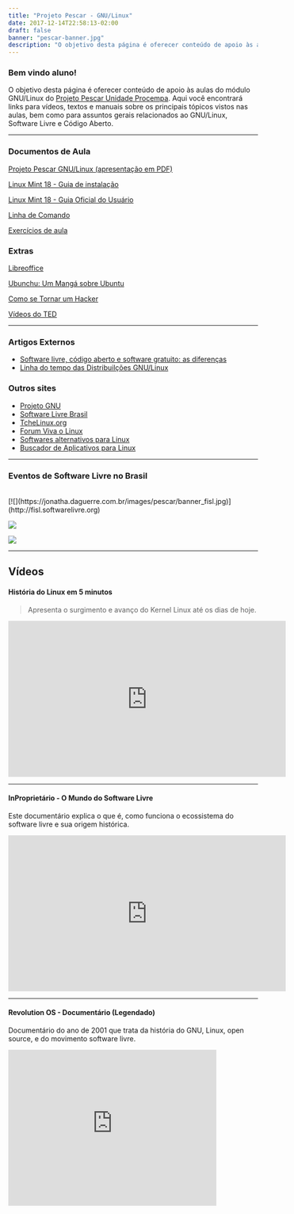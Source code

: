 ```yaml
---
title: "Projeto Pescar - GNU/Linux"
date: 2017-12-14T22:58:13-02:00
draft: false
banner: "pescar-banner.jpg"
description: "O objetivo desta página é oferecer conteúdo de apoio às aulas do módulo GNU/Linux do Projeto Pescar Unidade Procempa. Aqui você encontrará links para vídeos, textos e manuais sobre os principais tópicos vistos nas aulas, bem como para assuntos gerais relacionados ao GNU/Linux e Software Livre."
---
```


### Bem vindo aluno!  <i class="fa fa-linux "></i>
O objetivo desta página é oferecer conteúdo de apoio às aulas do módulo GNU/Linux do [Projeto Pescar Unidade Procempa](http://www2.portoalegre.rs.gov.br/pescar). Aqui você encontrará links para vídeos, textos e manuais sobre os principais tópicos vistos nas aulas, bem como para assuntos gerais relacionados ao GNU/Linux, Software Livre e Código Aberto.


----

### Documentos de Aula
<i class="fa fa-file-pdf-o"></i> [Projeto Pescar GNU/Linux (apresentação em PDF)](/files/Projeto_Pescar_GNU_Linux.pdf)

<i class="fa fa-file-text-o"></i> [Linux Mint 18 - Guia de instalação](https://linuxmint-installation-guide.readthedocs.io/pt_BR/latest/)

<i class="fa fa-file-pdf-o"></i> [Linux Mint 18 - Guia Oficial do Usuário](https://linuxmint.com/documentation/user-guide/Cinnamon/portuguese_brazil_18.0.pdf)

<i class="fa fa-file-text-o"></i> [Linha de Comando](/pescar/cli)

<i class="fa fa-file-text-o"></i> [Exercícios de aula](/pescar/exercicios)

### Extras
<i class="fa fa-file-text-o"></i> [Libreoffice](/pescar/libreoffice/)

<i class="fa fa-file-text-o"></i> [Ubunchu: Um Mangá sobre Ubuntu](/pt/posts/2016-04-17_ubunchu/)

<i class="fa fa-file-text-o"></i> [Como se Tornar um Hacker](/hacker-howto/)

<i class="fa fa-file-video-o"></i> [Vídeos do TED](/pescar/ted/)

----

### Artigos Externos
* [Software livre, código aberto e software gratuito: as diferenças](http://www.infowester.com/freexopen.php)
* [Linha do tempo das Distribuilções GNU/Linux](http://futurist.se/gldt/)


### Outros sites
* [Projeto GNU](http://www.gnu.org/philosophy/free-sw.pt-br.html)
* [Software Livre Brasil](http://softwarelivre.org/)
* [TcheLinux.org](http://tchelinux.org/)
* [Forum Viva o Linux](http://www.vivaolinux.com.br/)
* [Softwares alternativos para Linux](http://www.linuxalt.com/)
* [Buscador de Aplicativos para Linux](http://linuxappfinder.com/alternatives)

----

### Eventos de Software Livre no Brasil
<br/>
[![](https://jonatha.daguerre.com.br/images/pescar/banner_fisl.jpg)](http://fisl.softwarelivre.org)


[![](https://jonatha.daguerre.com.br/images/pescar/banner_latinoware.jpg)](http://latinoware.org/)

[![](https://jonatha.daguerre.com.br/images/pescar/banner_flisol.jpg)](https://flisol.info/FLISOL2018/Brasil)


----

## Vídeos

#### História do Linux em 5 minutos

>Apresenta o surgimento e avanço do Kernel Linux até os dias de hoje.

<div class="video-container">
    <iframe width="560" height="315" src="https://www.youtube.com/embed/oqHsiFeQK30" frameborder="0" allowfullscreen></iframe>
</div>

---

#### InProprietário - O Mundo do Software Livre

Este documentário explica o que é, como funciona o ecossistema do software livre e sua origem histórica.

<div class="video-container">
    <iframe width="560" height="315" src="https://www.youtube.com/embed/MKDn9quw5sc" frameborder="0" allowfullscreen></iframe>
</div>

---

#### Revolution OS - Documentário (Legendado)

 Documentário do ano de 2001 que trata da história do GNU, Linux, open source, e do movimento software livre.

<div class="video-container">
    <iframe width="420" height="315" src="https://www.youtube.com/embed/plMxWpXhqig" frameborder="0" allowfullscreen></iframe>
</div>
